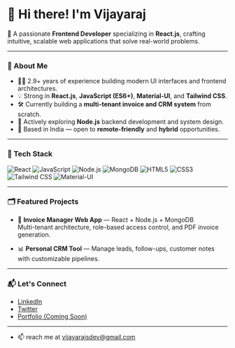 # 👋 Hi there! I'm Vijayaraj

🎯 A passionate **Frontend Developer** specializing in **React.js**, crafting intuitive, scalable web applications that solve real-world problems.

---

### 🚀 About Me

- 🧑‍💻 2.9+ years of experience building modern UI interfaces and frontend architectures.
- 💡 Strong in **React.js**, **JavaScript (ES6+)**, **Material-UI**, and **Tailwind CSS**.
- 🛠 Currently building a **multi-tenant invoice and CRM system** from scratch.
- 🌱 Actively exploring **Node.js** backend development and system design.
- 📍 Based in India — open to **remote-friendly** and **hybrid** opportunities.

---

### 🔧 Tech Stack

![React](https://img.shields.io/badge/-React-61DAFB?style=flat&logo=React&logoColor=white)
![JavaScript](https://img.shields.io/badge/-JavaScript-F7DF1E?style=flat&logo=JavaScript&logoColor=black)
![Node.js](https://img.shields.io/badge/-Node.js-339933?style=flat&logo=Node.js&logoColor=white)
![MongoDB](https://img.shields.io/badge/-MongoDB-47A248?style=flat&logo=MongoDB&logoColor=white)
![HTML5](https://img.shields.io/badge/-HTML5-E34F26?style=flat&logo=HTML5&logoColor=white)
![CSS3](https://img.shields.io/badge/-CSS3-1572B6?style=flat&logo=CSS3&logoColor=white)
![Tailwind CSS](https://img.shields.io/badge/-Tailwind%20CSS-38B2AC?style=flat&logo=tailwind-css&logoColor=white)
![Material-UI](https://img.shields.io/badge/-MUI-007FFF?style=flat&logo=mui&logoColor=white)

---

### 🗂 Featured Projects

- 🚧 **Invoice Manager Web App** — React + Node.js + MongoDB  
  Multi-tenant architecture, role-based access control, and PDF invoice generation.

- 📊 **Personal CRM Tool** — Manage leads, follow-ups, customer notes with customizable pipelines.

---

### 📬 Let's Connect

- [LinkedIn](https://www.linkedin.com/in/vijayarajshreinivasan/)
- [Twitter](https://twitter.com/iamvijayaraj)
- [Portfolio (Coming Soon)]()

---


- 📫 reach me at vijayarajsdev@gmail.com

<!---
vijayarajsdev/vijayarajsdev is a ✨ special ✨ repository because its `README.md` (this file) appears on your GitHub profile.
You can click the Preview link to take a look at your changes.
--->

